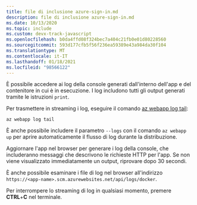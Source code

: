 ```yaml
---
title: file di inclusione azure-sign-in.md
description: file di inclusione azure-sign-in.md
ms.date: 10/13/2020
ms.topic: include
ms.custom: devx-track-javascript
ms.openlocfilehash: b0da4ffd08f324bec7a404c21fb0e01d80228560
ms.sourcegitcommit: 593d177cfb5f56f236ea59389e43a984da30f104
ms.translationtype: MT
ms.contentlocale: it-IT
ms.lasthandoff: 01/18/2021
ms.locfileid: "98566122"
---
```

È possibile accedere ai log della console generati dall'interno dell'app e del contenitore in cui è in esecuzione. I log includono tutti gli output generati tramite le istruzioni `print`.

Per trasmettere in streaming i log, eseguire il comando [az webapp log tail](/cli/azure/webapp/log#az_webapp_log_tail):

```azurecli
az webapp log tail
```

È anche possibile includere il parametro `--logs` con il comando `az webapp up` per aprire automaticamente il flusso di log durante la distribuzione.

Aggiornare l'app nel browser per generare i log della console, che includeranno messaggi che descrivono le richieste HTTP per l'app. Se non viene visualizzato immediatamente un output, riprovare dopo 30 secondi.

È anche possibile esaminare i file di log nel browser all'indirizzo `https://<app-name>.scm.azurewebsites.net/api/logs/docker`.

Per interrompere lo streaming di log in qualsiasi momento, premere **CTRL**+**C** nel terminale.
